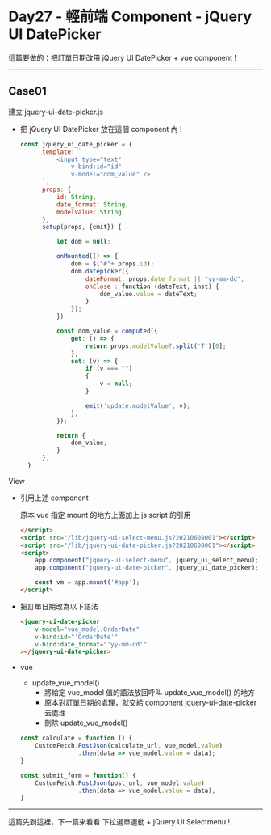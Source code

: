 # Day27 - 輕前端 Component - jQuery UI DatePicker

這篇要做的：把訂單日期改用 jQuery UI DatePicker + vue component !

---

## Case01

建立 jquery-ui-date-picker.js

- 把 jQuery UI DatePicker 放在這個 component 內 !

  ```js
  const jquery_ui_date_picker = {
        template: `
            <input type="text" 
                v-bind:id="id"
                v-model="dom_value" />
        `,
        props: {
            id: String,
            date_format: String,
            modelValue: String,
        },
        setup(props, {emit}) {

            let dom = null;

            onMounted(() => {
                dom = $("#"+ props.id);
                dom.datepicker({
                    dateFormat: props.date_format || "yy-mm-dd",
                    onClose : function (dateText, inst) {
                        dom_value.value = dateText;
                    }
                });
            })

            const dom_value = computed({
                get: () => {
                    return props.modelValue?.split('T')[0];
                },
                set: (v) => {
                    if (v === "")
                    {
                        v = null;
                    }

                    emit('update:modelValue', v);
                },
            });

            return {
                dom_value,
            }
        },
    }
  ```

View
- 引用上述 component

  原本 vue 指定 mount 的地方上面加上 js script 的引用

  ```html
  </script>
  <script src="/lib/jquery-ui-select-menu.js?20210608001"></script>
  <script src="/lib/jquery-ui-date-picker.js?20210608001"></script>
  <script>
      app.component("jquery-ui-select-menu", jquery_ui_select_menu);
      app.component("jquery-ui-date-picker", jquery_ui_date_picker);
  
      const vm = app.mount('#app');
  </script>
  ```

- 把訂單日期改為以下語法

  ```html
  <jquery-ui-date-picker
      v-model="vue_model.OrderDate"
      v-bind:id="'OrderDate'"
      v-bind:date_format="'yy-mm-dd'"
  ></jquery-ui-date-picker>
  ```
- vue
  - update_vue_model()
    - 將給定 vue_model 值的語法放回呼叫 update_vue_model() 的地方
    - 原本對訂單日期的處理，就交給 component jquery-ui-date-picker 去處理
    - 刪除 update_vue_model()

  ```js
  const calculate = function () {
      CustomFetch.PostJson(calculate_url, vue_model.value)
                  .then(data => vue_model.value = data);
  }
  
  const submit_form = function() {
      CustomFetch.PostJson(post_url, vue_model.value)
                  .then(data => vue_model.value = data);
  }
  ```

---

這篇先到這裡，下一篇來看看 下拉選單連動 + jQuery UI Selectmenu !
